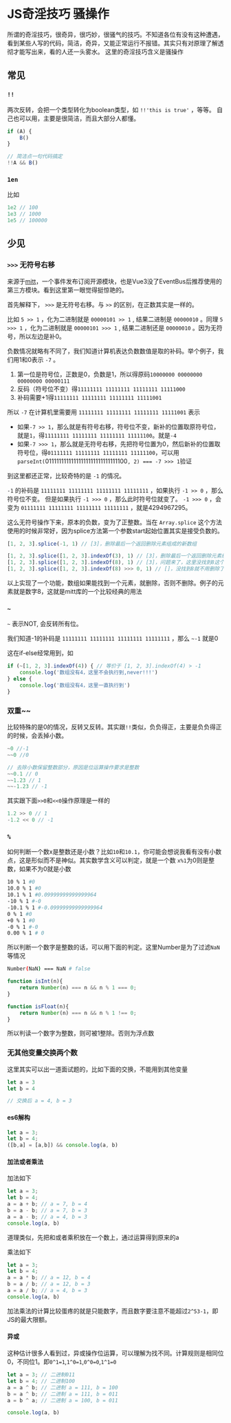 # JS奇淫技巧 骚操作

所谓的奇淫技巧，很奇异，很巧妙，很骚气的技巧。不知道各位有没有这种遭遇，看到某些人写的代码，简洁，奇异，又能正常运行不报错。其实只有对原理了解透彻才能写出来，看的人还一头雾水。
这里的奇淫技巧含义是骚操作

## 常见

### `!!`

两次反转，会把一个类型转化为boolean类型，如 `!!'this is true'` ，等等。
自己也可以用，主要是很简洁，而且大部分人都懂。

```js
if (A) {
    B()
}

// 简洁点一句代码搞定
!!A && B()
```

### `1en`

比如
```js
1e2 // 100
1e3 // 1000
1e5 // 100000
```
## 少见

### `>>>` 无符号右移
来源于[mitt](https://github.com/developit/mitt/blob/main/src/index.ts#L81)，一个事件发布订阅开源模块，也是Vue3没了EventBus后推荐使用的第三方模块。看到这里第一眼觉得挺惊艳的。

首先解释下， `>>>` 是无符号右移。与 `>>` 的区别，在正数其实是一样的。

比如 `5 >> 1` ，化为二进制就是 `00000101 >> 1` , 结果二进制是 `00000010` 。同理 `5 >>> 1` ，化为二进制就是 `00000101 >>> 1` , 结果二进制还是 `00000010` 。因为无符号，所以左边是补0。

负数情况就略有不同了，我们知道计算机表达负数数值是取的补码。举个例子，我们用1和0表示 `-7` 。

1. 第一位是符号位，正数是0，负数是1，所以得原码`10000000 00000000 00000000 00000111`
2. 反码（符号位不变）得`11111111 11111111 11111111 11111000`
3. 补码需要+1得`11111111 11111111 11111111 11111001`

所以 `-7` 在计算机里需要用 `11111111 11111111 11111111 11111001` 表示

* 如果`-7 >> 1`，那么就是有符号右移，符号位不变，新补的位置取原符号位，就是`1`，得`11111111 11111111 11111111 11111100`。就是`-4`
* 如果`-7 >>> 1`，那么就是无符号右移，先把符号位置为0，然后新补的位置取符号位，得`01111111 11111111 11111111 11111100`，可以用`parseInt(`01111111111111111111111111111100`, 2) === -7 >>> 1`验证

到这里都还正常，比较奇特的是 `-1` 的情况。

`-1` 的补码是 `11111111 11111111 11111111 11111111` ，如果执行 `-1 >> 0` ，那么符号位不变。
但是如果执行 `-1 >>> 0` ，那么此时符号位就变了。 `-1 >>> 0` ，会变为 `01111111 11111111 11111111 11111111` ，就是4294967295。

这么无符号操作下来，原本的负数，变为了正整数。当在 `Array.splice` 这个方法使用的时候非常好，因为splice方法第一个参数start起始位置其实是接受负数的。

```js
[1, 2, 3].splice(-1, 1) // [3]，删除最后一个返回删除元素组成的新数组

[1, 2, 3].splice([1, 2, 3].indexOf(3), 1) // [3]，删除最后一个返回删除元素组成的新数组
[1, 2, 3].splice([1, 2, 3].indexOf(8), 1) // [3]，问题来了，这里没找到8这个数字，indexOf返回了-1，这个时候就把3删除了
[1, 2, 3].splice([1, 2, 3].indexOf(8) >>> 0, 1) // []，没找到8就不用删除了
```

以上实现了一个功能，数组如果能找到一个元素，就删除，否则不删除。例子的元素就是数字8，这就是mitt库的一个比较经典的用法

### `~`

`~` 表示NOT, 会反转所有位。

我们知道-1的补码是 `11111111 11111111 11111111 11111111` ，那么 `~-1` 就是0

这在if-else经常用到，如

```js
if (~[1, 2, 3].indexOf(4)) { // 等价于 [1, 2, 3].indexOf(4) > -1
    console.log('数组没有4，这里不会执行到,never!!!')
} else {
    console.log('数组没有4，这里一直执行到')
}
```

### 双重~~

比较特殊的是0的情况，反转又反转。其实跟`!!`类似，负负得正，主要是负负得正的时候，会丢掉小数。

```js
~0 //-1
~~0 //0

// 去除小数保留整数部分，原因是位运算操作要求是整数
~~0.1 // 0
~~1.23 // 1
~~-1.23 // -1
```

其实跟下面`>>0`和`<<0`操作原理是一样的

```js
1.2 >> 0 // 1
-1.2 << 0 // -1
```

### `%`
如何判断一个数x是整数还是小数？比如`10`和`10.1`，你可能会想说我看有没有小数点，这是形似而不是神似。其实数学含义可以判定，就是一个数 `x%1`为0则是整数，如果不为0就是小数

```bash
10 % 1 #0
10.0 % 1 #0
10.1 % 1 #0.09999999999999964
-10 % 1 #-0
-10.1 % 1 #-0.09999999999999964
0 % 1 #0
+0 % 1 #0
-0 % 1 #-0
0.00 % 1 # 0
```

所以判断一个数字是整数的话，可以用下面的判定。这里Number是为了过滤`NaN`等情况

```bash
Number(NaN) === NaN # false
```

```js
function isInt(n){
    return Number(n) === n && n % 1 === 0;
}

function isFloat(n){
    return Number(n) === n && n % 1 !== 0;
}
```

所以判读一个数字为整数，则可被1整除。否则为浮点数

### 无其他变量交换两个数

这里其实可以出一道面试题的，比如下面的交换，不能用到其他变量
```js
let a = 3
let b = 4

// 交换后 a = 4, b = 3
```

#### es6解构

```js
let a = 3;
let b = 4;
([b,a] = [a,b]) && console.log(a, b)
```

#### 加法或者乘法
加法如下
```js
let a = 3;
let b = 4;
a = a + b; // a = 7, b = 4
b = a - b; // a = 7, b = 3
a = a - b; // a = 4, b = 3
console.log(a, b)
```

道理类似，先把和或者乘积放在一个数上，通过运算得到原来的a

乘法如下
```js
let a = 3;
let b = 4;
a = a * b; // a = 12, b = 4
b = a / b; // a = 12, b = 3
a = a / b; // a = 4, b = 3
console.log(a, b)
```

加法乘法的计算比较蛋疼的就是只能数字，而且数字要注意不能超过`2^53-1`，即JS的最大限额。

#### 异或
这种估计很多人看到过，异或操作位运算，可以理解为找不同。计算规则是相同位0，不同位1。即`0^1=1`,`1^0=1`,`0^0=0`,`1^1=0`

```js
let a = 3; // 二进制011
let b = 4; // 二进制100
a = a ^ b; // 二进制 a = 111, b = 100
b = a ^ b; // 二进制 a = 111, b = 011
a = b ^ a; // 二进制 a = 100, b = 011

console.log(a, b)
```